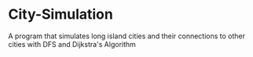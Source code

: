 # City-Simulation
A program that simulates long island cities and their connections to other cities with DFS and Dijkstra's Algorithm

